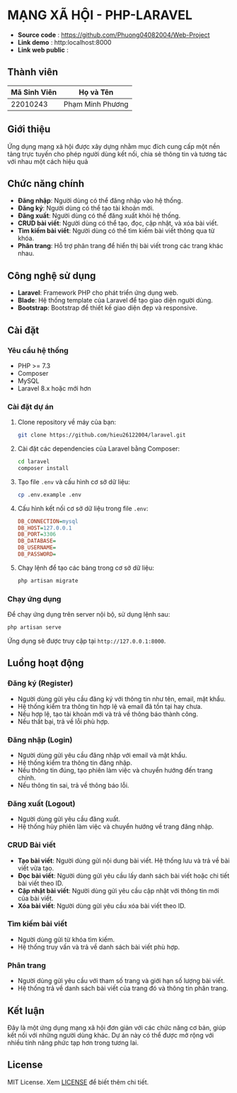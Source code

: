 # MẠNG XÃ HỘI - PHP-LARAVEL

- **Source code** : https://github.com/Phuong04082004/Web-Project
- **Link demo** : http:localhost:8000
- **Link web public** :

## Thành viên
| Mã Sinh Viên      | Họ và Tên           |
| ----------------- | ------------------- |
| 22010243          |   Phạm Minh Phương   |

## Giới thiệu
Ứng dụng mạng xã hội được xây dựng nhằm mục đích cung cấp một nền tảng trực tuyến cho phép người dùng kết nối, chia sẻ thông tin và tương tác với nhau một cách hiệu quả

## Chức năng chính

- **Đăng nhập**: Người dùng có thể đăng nhập vào hệ thống.
- **Đăng ký**: Người dùng có thể tạo tài khoản mới.
- **Đăng xuất**: Người dùng có thể đăng xuất khỏi hệ thống.
- **CRUD bài viết**: Người dùng có thể tạo, đọc, cập nhật, và xóa bài viết.
- **Tìm kiếm bài viết**: Người dùng có thể tìm kiếm bài viết thông qua từ khóa.
- **Phân trang**: Hỗ trợ phân trang để hiển thị bài viết trong các trang khác nhau.

## Công nghệ sử dụng
- **Laravel**: Framework PHP cho phát triển ứng dụng web.
- **Blade**: Hệ thống template của Laravel để tạo giao diện người dùng.
- **Bootstrap**: Bootstrap để thiết kế giao diện đẹp và responsive.

## Cài đặt

### Yêu cầu hệ thống

- PHP >= 7.3
- Composer
- MySQL 
- Laravel 8.x hoặc mới hơn

### Cài đặt dự án

1. Clone repository về máy của bạn:
   ```bash
   git clone https://github.com/hieu26122004/laravel.git
   ```

2. Cài đặt các dependencies của Laravel bằng Composer:
   ```bash
   cd laravel
   composer install
   ```

3. Tạo file `.env` và cấu hình cơ sở dữ liệu:
   ```bash
   cp .env.example .env
   ```

4. Cấu hình kết nối cơ sở dữ liệu trong file `.env`:
   ```ini
   DB_CONNECTION=mysql
   DB_HOST=127.0.0.1
   DB_PORT=3306
   DB_DATABASE=
   DB_USERNAME=
   DB_PASSWORD=
   ```

5. Chạy lệnh để tạo các bảng trong cơ sở dữ liệu:
   ```bash
   php artisan migrate
   ```

### Chạy ứng dụng

Để chạy ứng dụng trên server nội bộ, sử dụng lệnh sau:
```bash
php artisan serve
```
Ứng dụng sẽ được truy cập tại `http://127.0.0.1:8000`.

## Luồng hoạt động

### Đăng ký (Register)
- Người dùng gửi yêu cầu đăng ký với thông tin như tên, email, mật khẩu.
- Hệ thống kiểm tra thông tin hợp lệ và email đã tồn tại hay chưa.
- Nếu hợp lệ, tạo tài khoản mới và trả về thông báo thành công.
- Nếu thất bại, trả về lỗi phù hợp.

### Đăng nhập (Login)
- Người dùng gửi yêu cầu đăng nhập với email và mật khẩu.
- Hệ thống kiểm tra thông tin đăng nhập.
- Nếu thông tin đúng, tạo phiên làm việc và chuyển hướng đến trang chính.
- Nếu thông tin sai, trả về thông báo lỗi.

### Đăng xuất (Logout)
- Người dùng gửi yêu cầu đăng xuất.
- Hệ thống hủy phiên làm việc và chuyển hướng về trang đăng nhập.

### CRUD Bài viết
- **Tạo bài viết**: Người dùng gửi nội dung bài viết. Hệ thống lưu và trả về bài viết vừa tạo.
- **Đọc bài viết**: Người dùng gửi yêu cầu lấy danh sách bài viết hoặc chi tiết bài viết theo ID.
- **Cập nhật bài viết**: Người dùng gửi yêu cầu cập nhật với thông tin mới của bài viết.
- **Xóa bài viết**: Người dùng gửi yêu cầu xóa bài viết theo ID.

### Tìm kiếm bài viết
- Người dùng gửi từ khóa tìm kiếm.
- Hệ thống truy vấn và trả về danh sách bài viết phù hợp.

### Phân trang
- Người dùng gửi yêu cầu với tham số trang và giới hạn số lượng bài viết.
- Hệ thống trả về danh sách bài viết của trang đó và thông tin phân trang.

## Kết luận

Đây là một ứng dụng mạng xã hội đơn giản với các chức năng cơ bản, giúp kết nối với những người dùng khác. Dự án này có thể được mở rộng với nhiều tính năng phức tạp hơn trong tương lai.

## License

MIT License. Xem [LICENSE](LICENSE) để biết thêm chi tiết.

